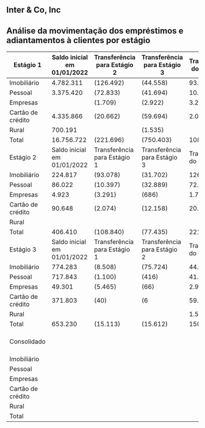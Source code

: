 ## Inter &amp; Co, Inc

## Análise da movimentação dos empréstimos e adiantamentos à clientes por estágio

| Estágio 1         | Saldo inicial em 01/01/2022   | Transferência para Estágio 2   | Transferência para Estágio 3   | Transferência do Estágio 2   | Transferência do Estágio 3   | Contratos finalizados   | Baixas para prejuízo   | Originação / (Recebimento)   | Saldo final em 30/06/2022   |
|-------------------|-------------------------------|--------------------------------|--------------------------------|------------------------------|------------------------------|-------------------------|------------------------|------------------------------|-----------------------------|
| Imobiliário       | 4.782.311                     | (126.492)                      | (44.558)                       | 93.078                       | 8.508                        | (378.899)               |                        | 933.813                      | 5.267.761                   |
| Pessoal           | 3.375.420                     | (72.833)                       | (41.694)                       | 10.397                       | 1.100                        | (155.065)               |                        | 1.090.853                    | 4.208.178                   |
| Empresas          |                               | (1.709)                        | (2.922)                        | 3.291                        | 5.465                        | (1.773.794)             |                        | 1.666.263                    | 2.859.528                   |
| Cartão de crédito | 4.335.866                     | (20.662)                       | (59.694)                       | 2.074                        | 40                           | (2.898.405)             |                        | 3.912.477                    | 5.271.696                   |
| Rural             | 700.191                       |                                | (1.535)                        |                              |                              | (257.300)               |                        | 47.098                       | 488.454                     |
| Total             | 16.756.722                    | (221.696)                      | (750.403)                      | 108.840                      | 15.113                       | (5.463.463)             |                        | 7.650.504                    | 18.095.617                  |
| Estágio 2         | Saldo inicial em 01/01/2022   | Transferência para Estágio 1   | Transferência para Estágio 3   | Transferência do Estágio 1   | Transferência do Estágio 3   | Contratos finalizados   | Baixas para prejuízo   | Originação / (Recebimento)   | Saldo final em 30/06/2022   |
| Imobiliário       | 224.817                       | (93.078)                       | (31.702)                       | 126.492                      |                              | (18.104)                |                        | 25.864                       | 249.413                     |
| Pessoal           | 86.022                        | (10.397)                       | (32.889)                       | 72.833                       | 416                          | (15.829)                |                        | 17.156                       | 117.312                     |
| Empresas          | 4.923                         | (3.291)                        | (686)                          | 1.709                        | 66                           | (55)                    |                        | (107)                        | 2.559                       |
| Cartão de crédito | 90.648                        | (2.074)                        | (12.158)                       | 20.662                       |                              | (75.978)                |                        | 716.323                      | 137.429                     |
| Rural             |                               |                                |                                |                              |                              |                         |                        |                              |                             |
| Total             | 406.410                       | (108.840)                      | (77.435)                       | 221.696                      | 15.612                       | (109.966                |                        | 759.236                      | 506.713                     |
| Estágio 3         | Saldo inicial em 01/01/2022   | Transferência para Estágio 1   | Transferência para Estágio 2   | Transferência do Estágio 1   | Transferência do Estágio 2   | Contratos finalizados   | Baixas para prejuízo   | Originação / (Recebimento)   | Saldo final em 30/06/2022   |
| Imobiliário       | 774.283                       | (8.508)                        | (75.724)                       | 44.558                       | 31.702                       | (37.872)                | (1.496)                | 3.002                        | 130.545                     |
| Pessoal           | 717.843                       | (1.100)                        | (416)                          | 41.694                       | 32.889                       | (23.893)                | (38.422)               | 6.424                        | 135.019                     |
| Empresas          | 49.301                        | (5.465)                        | (66)                           | 2.922                        | 686                          | (25.476)                | (3.032)                | 24.045                       | 42.915                      |
| Cartão de crédito | 371.803                       | (40)                           | (6                             | 59.694                       | 12.158                       | (312.764)               | (21.290)               | 462.728                      | 572.283                     |
| Rural             |                               |                                |                                | 1.535                        |                              |                         |                        | 19                           | 1.554                       |
| Total             | 653.230                       | (15.113)                       | (15.612)                       | 150.403                      | 77.435                       | (400.005)               | 64.240)                | 496.218                      | 882.316                     |
| Consolidado       |                               |                                |                                |                              | Saldo inicial em 01/01/2022  | Contratos finalizados   | Baixas para prejuízo   | Originação / (Recebimento)   | Saldo final em 30/06/2022   |
| Imobiliário       |                               |                                |                                |                              | 5.721.471                    | (434.875)               | (1.496)                | 962.679                      | 5.647.719                   |
| Pessoal           |                               |                                |                                |                              | 3.579.285                    | (194.787)               | (38.422)               | 1.714.433                    | 4.460.509                   |
| Empresas          |                               |                                |                                |                              | 3.017.158                    | (1.799.325)             | (3.032)                | 1.690.201                    | 2.905.002                   |
| Cartão de crédito |                               |                                |                                |                              | 4.798.317                    | (3.287.147)             | (21.290)               | 4.491.528                    | 5.981.408                   |
| Rural             |                               |                                |                                |                              | 700.191                      | (257.300)               |                        | 47.717                       | 490.008                     |
| Total             |                               |                                |                                |                              | 17216362                     | (5.973.434)             | (64.240                | 8305.958                     | 79.484.646                  |